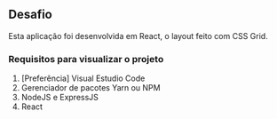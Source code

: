 ## Desafio 

Esta aplicação foi desenvolvida em React, o layout feito com CSS Grid.

### Requisitos para visualizar o projeto

1. [Preferência] Visual Estudio Code
2. Gerenciador de pacotes Yarn ou NPM
3. NodeJS e ExpressJS
4. React
